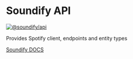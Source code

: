 # Soundify API

<a href="https://bundlejs.com/?q=%40soundify%2Fapi">
  <img src="https://img.shields.io/badge/dynamic/json?color=1DB954&label=%40soundify%2Fapi&query=$.size.uncompressedSize&url=https://deno.bundlejs.com/?q=%40soundify%2Fapi" alt="@soundify/api">
</a>

Provides Spotify client, endpoints and entity types 

[Soundify DOCS](https://github.com/MellKam/soundify#readme)